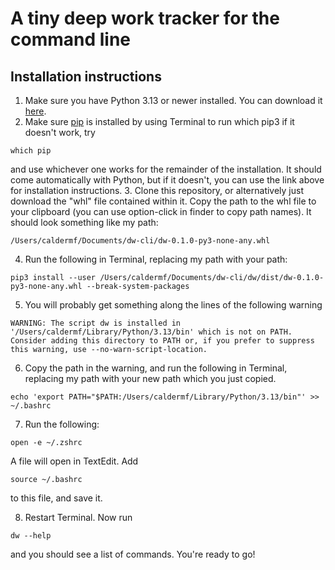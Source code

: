 # A tiny deep work tracker for the command line

## Installation instructions

1. Make sure you have Python 3.13 or newer installed. You can download it [here](https://www.python.org/downloads/).
2. Make sure [pip](https://pip.pypa.io/en/stable/installation/) is installed by using Terminal to run
	which pip3
if it doesn't work, try
```
which pip
```
and use whichever one works for the remainder of the installation. It should come automatically with Python, but if it doesn't, you can use the link above for installation instructions.
3. Clone this repository, or alternatively just download the "whl" file contained within it. Copy the path to the whl file to your clipboard (you can use option-click in finder to copy path names). It should look something like my path:
```
/Users/caldermf/Documents/dw-cli/dw-0.1.0-py3-none-any.whl
```
4. Run the following in Terminal, replacing my path with your path:
```
pip3 install --user /Users/caldermf/Documents/dw-cli/dw/dist/dw-0.1.0-py3-none-any.whl --break-system-packages
```
5. You will probably get something along the lines of the following warning
```
WARNING: The script dw is installed in '/Users/caldermf/Library/Python/3.13/bin' which is not on PATH.
Consider adding this directory to PATH or, if you prefer to suppress this warning, use --no-warn-script-location.
```
6. Copy the path in the warning, and run the following in Terminal, replacing my path with your new path which you just copied.
```
echo 'export PATH="$PATH:/Users/caldermf/Library/Python/3.13/bin"' >> ~/.bashrc
```
7. Run the following:
```
open -e ~/.zshrc
```
A file will open in TextEdit. Add
```
source ~/.bashrc
```
to this file, and save it.

8. Restart Terminal. Now run
```
dw --help
```
and you should see a list of commands. You're ready to go!
	